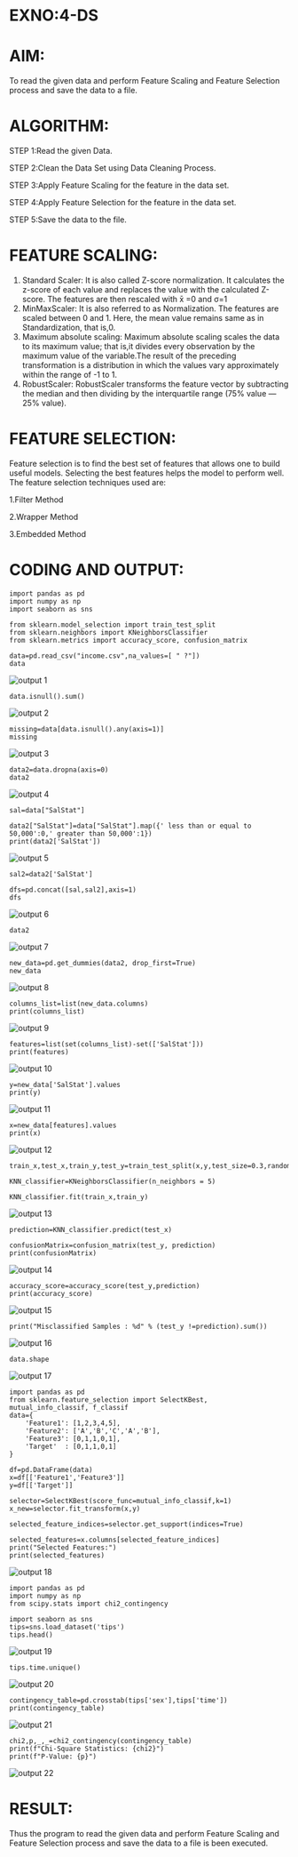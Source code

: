 # EXNO:4-DS
# AIM:
To read the given data and perform Feature Scaling and Feature Selection process and save the
data to a file.

# ALGORITHM:
STEP 1:Read the given Data.

STEP 2:Clean the Data Set using Data Cleaning Process.

STEP 3:Apply Feature Scaling for the feature in the data set.

STEP 4:Apply Feature Selection for the feature in the data set.

STEP 5:Save the data to the file.

# FEATURE SCALING:
1. Standard Scaler: It is also called Z-score normalization. It calculates the z-score of each value and replaces the value with the calculated Z-score. The features are then rescaled with x̄ =0 and σ=1
2. MinMaxScaler: It is also referred to as Normalization. The features are scaled between 0 and 1. Here, the mean value remains same as in Standardization, that is,0.
3. Maximum absolute scaling: Maximum absolute scaling scales the data to its maximum value; that is,it divides every observation by the maximum value of the variable.The result of the preceding transformation is a distribution in which the values vary approximately within the range of -1 to 1.
4. RobustScaler: RobustScaler transforms the feature vector by subtracting the median and then dividing by the interquartile range (75% value — 25% value).

# FEATURE SELECTION:
Feature selection is to find the best set of features that allows one to build useful models. Selecting the best features helps the model to perform well.
The feature selection techniques used are:

1.Filter Method

2.Wrapper Method

3.Embedded Method

# CODING AND OUTPUT:
 ```
import pandas as pd
import numpy as np
import seaborn as sns

from sklearn.model_selection import train_test_split
from sklearn.neighbors import KNeighborsClassifier
from sklearn.metrics import accuracy_score, confusion_matrix

data=pd.read_csv("income.csv",na_values=[ " ?"])
data
```
![output 1](https://github.com/user-attachments/assets/56172747-f1e9-4e9a-8dbe-0d3b492e427f)
```
data.isnull().sum()
```
![output 2](https://github.com/user-attachments/assets/32ea947f-77e8-458e-a80d-6814b10adff3)
```
missing=data[data.isnull().any(axis=1)]
missing
```
![output 3](https://github.com/user-attachments/assets/30cd6709-7267-4f87-bac9-6fb4d593ad9f)
```
data2=data.dropna(axis=0)
data2
```
![output 4](https://github.com/user-attachments/assets/4a94f13a-ba95-460a-bbd6-36e32fc136a5)
```
sal=data["SalStat"]

data2["SalStat"]=data["SalStat"].map({' less than or equal to 50,000':0,' greater than 50,000':1})
print(data2['SalStat'])
```
![output 5](https://github.com/user-attachments/assets/801c8704-443c-492b-b672-7eeabb7965ab)
```
sal2=data2['SalStat']

dfs=pd.concat([sal,sal2],axis=1)
dfs
```
![output 6](https://github.com/user-attachments/assets/e9b460dc-c000-43a1-84bb-48d92300305d)
```
data2

```
![output 7](https://github.com/user-attachments/assets/2ab7550c-4d45-4b31-a45c-cda4430b9b58)
```
new_data=pd.get_dummies(data2, drop_first=True)
new_data
```
![output 8](https://github.com/user-attachments/assets/d75ac4ec-2d43-4e0d-988b-f04eb99d7503)
```
columns_list=list(new_data.columns)
print(columns_list)
```
![output 9](https://github.com/user-attachments/assets/66f6a7a1-4367-4f90-b6a8-9d6128d86e3d)
```
features=list(set(columns_list)-set(['SalStat']))
print(features)
```
![output 10](https://github.com/user-attachments/assets/4ac7bb0e-bd4e-4ee5-a1dd-b0b2b22d8d41)
```
y=new_data['SalStat'].values
print(y)
```
![output 11](https://github.com/user-attachments/assets/48aee418-c770-49f7-b72e-a56706e69c81)
```
x=new_data[features].values
print(x)
```
![output 12](https://github.com/user-attachments/assets/a3a68128-6d3f-471e-b0a6-9a6b421603f1)
```
train_x,test_x,train_y,test_y=train_test_split(x,y,test_size=0.3,random_state=0)

KNN_classifier=KNeighborsClassifier(n_neighbors = 5)

KNN_classifier.fit(train_x,train_y)
```
![output 13](https://github.com/user-attachments/assets/41f4dda7-9212-4f52-9db3-43b502fc524f)
```
prediction=KNN_classifier.predict(test_x)

confusionMatrix=confusion_matrix(test_y, prediction)
print(confusionMatrix)
```
![output 14](https://github.com/user-attachments/assets/7704e67c-7664-4cc0-898d-5c6f90349b52)
```
accuracy_score=accuracy_score(test_y,prediction)
print(accuracy_score)
```
![output 15](https://github.com/user-attachments/assets/276599fd-fe80-411f-ac1f-8155984cabab)
```
print("Misclassified Samples : %d" % (test_y !=prediction).sum())
```
![output 16](https://github.com/user-attachments/assets/e194e731-8b9a-48d5-ac4e-521192458724)
```
data.shape
```
![output 17](https://github.com/user-attachments/assets/18069e67-f65d-4c30-9e71-32179ac1e7c7)
```
import pandas as pd
from sklearn.feature_selection import SelectKBest, mutual_info_classif, f_classif
data={
    'Feature1': [1,2,3,4,5],
    'Feature2': ['A','B','C','A','B'],
    'Feature3': [0,1,1,0,1],
    'Target'  : [0,1,1,0,1]
}

df=pd.DataFrame(data)
x=df[['Feature1','Feature3']]
y=df[['Target']]

selector=SelectKBest(score_func=mutual_info_classif,k=1)
x_new=selector.fit_transform(x,y)

selected_feature_indices=selector.get_support(indices=True)

selected_features=x.columns[selected_feature_indices]
print("Selected Features:")
print(selected_features)
```
![output 18](https://github.com/user-attachments/assets/4f062f9a-7db5-486f-a69e-a7bda525dce4)
```
import pandas as pd
import numpy as np
from scipy.stats import chi2_contingency

import seaborn as sns
tips=sns.load_dataset('tips')
tips.head()
```
![output 19](https://github.com/user-attachments/assets/35236133-e2a2-4550-ab79-7c4aa8bc756b)
```
tips.time.unique()
```
![output 20](https://github.com/user-attachments/assets/be48dd7b-0de9-4fe7-ba3c-830f844c76e1)
```
contingency_table=pd.crosstab(tips['sex'],tips['time'])
print(contingency_table)
```
![output 21](https://github.com/user-attachments/assets/a2213b39-01b0-43f1-a5af-7517b4afc2c8)
```
chi2,p,_,_=chi2_contingency(contingency_table)
print(f"Chi-Square Statistics: {chi2}")
print(f"P-Value: {p}")
```
![output 22](https://github.com/user-attachments/assets/ae682343-40d7-4c5a-b298-75bb86be7c90)

# RESULT:
Thus the program to read the given data and perform Feature Scaling and Feature Selection process and save the data to a file is been executed.
